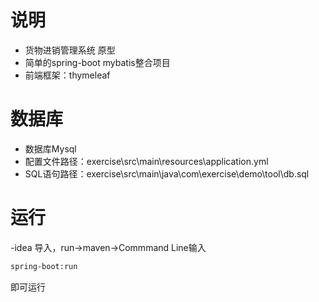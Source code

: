 # 说明
 - 货物进销管理系统 原型
 - 简单的spring-boot mybatis整合项目
 - 前端框架：thymeleaf
# 数据库
- 数据库Mysql
- 配置文件路径：exercise\src\main\resources\application.yml
- SQL语句路径：exercise\src\main\java\com\exercise\demo\tool\db.sql
# 运行
-idea 导入，run->maven->Commmand Line输入
```sh
spring-boot:run
```
即可运行
